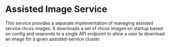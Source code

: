 # Assisted Image Service

This service provides a separate implementation of managing assisted service rhcos images.
It downloads a set of rhcos images on startup based on config and responds to a single API endpoint to allow a user to download an image for a given assisted-service cluster.
